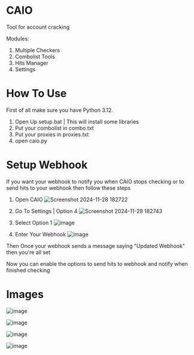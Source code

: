 # CAIO
Tool for account cracking

Modules:

1. Multiple Checkers
2. Combolist Tools
3. Hits Manager
4. Settings

# How To Use

First of all make sure you have Python 3.12.

1. Open Up setup.bat | This will install some libraries
2. Put your combolist in combo.txt
3. Put your proxies in proxies.txt
4. open caio.py

# Setup Webhook

If you want your webhook to notify you when CAIO stops checking or to send hits to your webhook then follow these steps

1. Open CAIO
![Screenshot 2024-11-28 182722](https://github.com/user-attachments/assets/a2b1cf2d-87ea-41d4-93f4-020027f90197)

2. Go To Settings | Option 4
![Screenshot 2024-11-28 182743](https://github.com/user-attachments/assets/5190bab8-6ec1-40a0-a552-f5a70773bda5)

3. Select Option 1
![image](https://github.com/user-attachments/assets/aaf2c4f1-71bc-4990-95c6-ad92990afe6e)

4. Enter Your Webhook
![image](https://github.com/user-attachments/assets/957abaf7-ee15-4aa9-91f2-9bbfdb4ee4a1)

Then Once your webhook sends a message saying "Updated Webhook" then you're all set

Now you can enable the options to send hits to webhook and notify when finished checking

# Images

![image](https://github.com/user-attachments/assets/0af0d133-9732-4ddc-8eba-b875276a2fb3)

![image](https://github.com/user-attachments/assets/6ccdbc81-e285-459e-9051-2589576564ea)

![image](https://github.com/user-attachments/assets/e987adec-fa55-4342-b70b-2bc67986fac2)

![image](https://github.com/user-attachments/assets/8929d375-dbc0-4e56-9b43-89beeb91d5bb)
